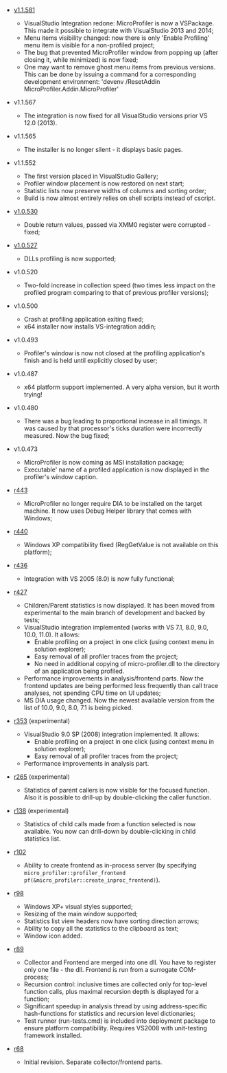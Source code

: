   * [v1.1.581](https://drive.google.com/folderview?id=0B3C94qNXgdQBaFN3ejZVa2l1SGs&usp=drive_web)
    * VisualStudio Integration redone: MicroProfiler is now a VSPackage. This made it possible to integrate with VisualStudio 2013 and 2014;
    * Menu items visibility changed: now there is only 'Enable Profiling' menu item is visible for a non-profiled project;
    * The bug that prevented MicroProfiler window from popping up (after closing it, while minimized) is now fixed;
    * One may want to remove ghost menu items from previous versions. This can be done by issuing a command for a corresponding development environment: 'devenv /ResetAddin MicroProfiler.Addin.MicroProfiler'

  * v1.1.567
    * The integration is now fixed for all VisualStudio versions prior VS 12.0 (2013).

  * v1.1.565
    * The installer is no longer silent - it displays basic pages.

  * v1.1.552
    * The first version placed in VisualStudio Gallery;
    * Profiler window placement is now restored on next start;
    * Statistic lists now preserve widths of columns and sorting order;
    * Build is now almost entirely relies on shell scripts instead of cscript.

  * [v1.0.530](https://drive.google.com/folderview?id=0B2lZ03dFgtG7OVFObVJKSE51cGM&tid=0B2lZ03dFgtG7ZHJDMHZvR3FGVjA#list)
    * Double return values, passed via XMM0 register were corrupted - fixed;

  * [v1.0.527](https://drive.google.com/folderview?id=0B2lZ03dFgtG7OVNVTU41alozUjg#list)
    * DLLs profiling is now supported;

  * v1.0.520
    * Two-fold increase in collection speed (two times less impact on the profiled program comparing to that of previous profiler versions);

  * v1.0.500
    * Crash at profiling application exiting fixed;
    * x64 installer now installs VS-integration addin;

  * v1.0.493
    * Profiler's window is now not closed at the profiling application's finish and is held until explicitly closed by user;

  * v1.0.487
    * x64 platform support implemented. A very alpha version, but it worth trying!

  * v1.0.480
    * There was a bug leading to proportional increase in all timings. It was caused by that processor's ticks duration were incorrectly measured. Now the bug fixed;

  * v1.0.473
    * MicroProfiler is now coming as MSI installation package;
    * Executable' name of a profiled application is now displayed in the profiler's window caption.

  * [r443](https://code.google.com/p/micro-profiler/source/detail?r=443)
    * MicroProfiler no longer require DIA to be installed on the target machine. It now uses Debug Helper library that comes with Windows;

  * [r440](https://code.google.com/p/micro-profiler/source/detail?r=440)
    * Windows XP compatibility fixed (RegGetValue is not available on this platform);

  * [r436](https://code.google.com/p/micro-profiler/source/detail?r=436)
    * Integration with VS 2005 (8.0) is now fully functional;

  * [r427](https://code.google.com/p/micro-profiler/source/detail?r=427)
    * Children/Parent statistics is now displayed. It has been moved from experimental to the main branch of development and backed by tests;
    * VisualStudio integration implemented (works with VS 7.1, 8.0, 9.0, 10.0, 11.0). It allows:
      * Enable profiling on a project in one click (using context menu in solution explorer);
      * Easy removal of all profiler traces from the project;
      * No need in additional copying of micro-profiler.dll to the directory of an application being profiled.
    * Performance improvements in analysis/frontend parts. Now the frontend updates are being performed less frequently than call trace analyses, not spending CPU time on UI updates;
    * MS DIA usage changed. Now the newest available version from the list of 10.0, 9.0, 8.0, 7.1 is being picked.

  * [r353](https://code.google.com/p/micro-profiler/source/detail?r=353) (experimental)
    * VisualStudio 9.0 SP (2008) integration implemented. It allows:
      * Enable profiling on a project in one click (using context menu in solution explorer);
      * Easy removal of all profiler traces from the project;
    * Performance improvements in analysis part.

  * [r265](https://code.google.com/p/micro-profiler/source/detail?r=265) (experimental)
    * Statistics of parent callers is now visible for the focused function. Also it is possible to drill-up by double-clicking the caller function.

  * [r138](https://code.google.com/p/micro-profiler/source/detail?r=138) (experimental)
    * Statistics of child calls made from a function selected is now available. You now can drill-down by double-clicking in child statistics list.

  * [r102](https://code.google.com/p/micro-profiler/source/detail?r=102)
    * Ability to create frontend as in-process server (by specifying `micro_profiler::profiler_frontend pf(&micro_profiler::create_inproc_frontend)`).

  * [r98](https://code.google.com/p/micro-profiler/source/detail?r=98)
    * Windows XP+ visual styles supported;
    * Resizing of the main window supported;
    * Statistics list view headers now have sorting direction arrows;
    * Ability to copy all the statistics to the clipboard as text;
    * Window icon added.

  * [r89](https://code.google.com/p/micro-profiler/source/detail?r=89)
    * Collector and Frontend are merged into one dll. You have to register only one file - the dll. Frontend is run from a surrogate COM-process;
    * Recursion control: inclusive times are collected only for top-level function calls, plus maximal recursion depth is displayed for a function;
    * Significant speedup in analysis thread by using address-specific hash-functions for statistics and recursion level dictionaries;
    * Test runner (run-tests.cmd) is included into deployment package to ensure platform compatibility. Requires VS2008 with unit-testing framework installed.

  * [r68](https://code.google.com/p/micro-profiler/source/detail?r=68)
    * Initial revision. Separate collector/frontend parts.